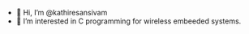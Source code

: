 - 👋 Hi, I’m @kathiresansivam
- 👀 I’m interested in C programming for wireless embeeded systems.

<!---
kathiresansivam/kathiresansivam is a ✨ special ✨ repository because its `README.md` (this file) appears on your GitHub profile.
You can click the Preview link to take a look at your changes.
--->
